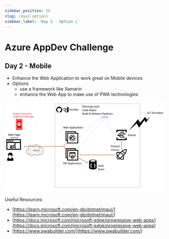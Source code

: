 ```yaml
---
sidebar_position: 24
slug: /day2-optionl
sidebar_label: 'Day 2 - Option L'
---
```

# Azure AppDev Challenge

## Day 2 - Mobile

- Enhance the Web Application to work great on Mobile devices
- Options
  - use a framework like Xamarin
  - enhance the Web App to make use of PWA technologies

![alttext](../images/slide25.png)

Useful Resources:

- [https://learn.microsoft.com/en-gb/dotnet/maui/](<https://learn.microsoft.com/en-gb/dotnet/maui/>)
- [https://docs.microsoft.com/microsoft-edge/progressive-web-apps](<https://docs.microsoft.com/microsoft-edge/progressive-web-apps>)
- [https://www.pwabuilder.com/](<https://www.pwabuilder.com/>)
